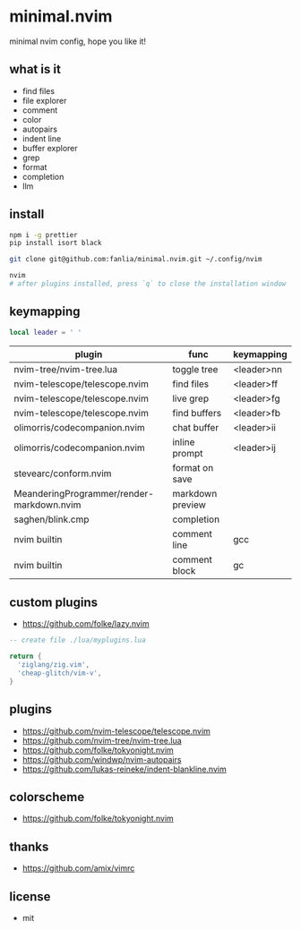 # minimal.nvim

minimal nvim config, hope you like it!

## what is it

- find files
- file explorer
- comment
- color
- autopairs
- indent line
- buffer explorer
- grep
- format
- completion
- llm

## install

```sh
npm i -g prettier
pip install isort black

git clone git@github.com:fanlia/minimal.nvim.git ~/.config/nvim

nvim
# after plugins installed, press `q` to close the installation window

```

## keymapping

```lua
local leader = ' '

```

| plugin                                    | func             | keymapping   |
| ----------------------------------------- | ---------------- | ------------ |
| nvim-tree/nvim-tree.lua                   | toggle tree      | \<leader\>nn |
| nvim-telescope/telescope.nvim             | find files       | \<leader\>ff |
| nvim-telescope/telescope.nvim             | live grep        | \<leader\>fg |
| nvim-telescope/telescope.nvim             | find buffers     | \<leader\>fb |
| olimorris/codecompanion.nvim              | chat buffer      | \<leader\>ii |
| olimorris/codecompanion.nvim              | inline prompt    | \<leader\>ij |
| stevearc/conform.nvim                     | format on save   |              |
| MeanderingProgrammer/render-markdown.nvim | markdown preview |              |
| saghen/blink.cmp                          | completion       |              |
| nvim builtin                              | comment line     | gcc          |
| nvim builtin                              | comment block    | gc           |

## custom plugins

- https://github.com/folke/lazy.nvim

```lua
-- create file ./lua/myplugins.lua

return {
  'ziglang/zig.vim',
  'cheap-glitch/vim-v',
}
```

## plugins

- https://github.com/nvim-telescope/telescope.nvim
- https://github.com/nvim-tree/nvim-tree.lua
- https://github.com/folke/tokyonight.nvim
- https://github.com/windwp/nvim-autopairs
- https://github.com/lukas-reineke/indent-blankline.nvim

## colorscheme

- https://github.com/folke/tokyonight.nvim

## thanks

- https://github.com/amix/vimrc

## license

- mit
